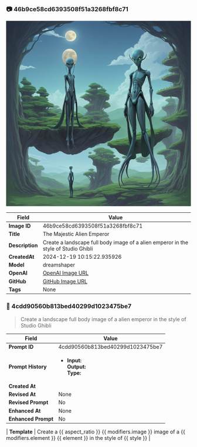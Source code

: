

### 📷 46b9ce58cd6393508f51a3268fbf8c71 


![data.id](./46b9ce58cd6393508f51a3268fbf8c71.jpg)


| Field          | Value                                                                                                                     |
|----------------|---------------------------------------------------------------------------------------------------------------------------|
| **Image ID**             | 46b9ce58cd6393508f51a3268fbf8c71                                                                                                             |
| **Title**           | The Majestic Alien Emperor                                                                                                       |
| **Description**           | Create a landscape full body image of a alien emperor in the style of Studio Ghibli                                                                                                       |
| **CreatedAt**        | 2024-12-19 10:15:22.935926                                                                                                        |
| **Model**        | dreamshaper                                                                                                        |
| **OpenAI**         | [OpenAI Image URL](http://192.168.1.85:8081/generated-images/b641435522722.png)                                                                                |
| **GitHub**         | [GitHub Image URL](https://raw.githubusercontent.com/Caneta-Silva/weeb/refs/heads/main/images/46b9ce58cd6393508f51a3268fbf8c71/46b9ce58cd6393508f51a3268fbf8c71.jpg)                                                                                |
| **Tags**       | None                                                                                                                   |

### 📜 4cdd90560b813bed40299d1023475be7

> Create a landscape full body image of a alien emperor in the style of Studio Ghibli

| Field          | Value                                                                                                                                                                      |
|----------------|----------------------------------------------------------------------------------------------------------------------------------------------------------------------------|
| **Prompt ID**  | 4cdd90560b813bed40299d1023475be7                                                                                                                                                            |
| **Prompt History** | <ul><li>**Input:**  <br> **Output:**  <br> **Type:** </li></ul> |
| **Created At** |                                                                                                                                                    |
| **Revised At** | None                                                                                                                                                   |
| **Revised Prompt** | No                                                                                                                                                                      |
| **Enhanced At** | None                                                                                                                                                  |
| **Enhanced Prompt** | No                                                                                                                                                                    |

| **Template**   | Create a {{ aspect_ratio }} {{ modifiers.image }} image of a {{ modifiers.element }} {{ element }} in the style of {{ style }}                                                                                                                                           |


